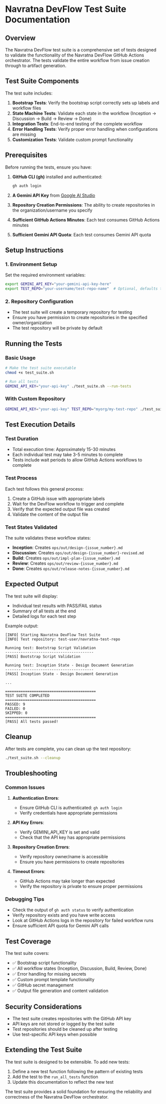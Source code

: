 # Navratna DevFlow Test Suite Documentation

## Overview

The Navratna DevFlow test suite is a comprehensive set of tests designed to validate the functionality of the Navratna DevFlow GitHub Actions orchestrator. The tests validate the entire workflow from issue creation through to artifact generation.

## Test Suite Components

The test suite includes:

1. **Bootstrap Tests**: Verify the bootstrap script correctly sets up labels and workflow files
2. **State Machine Tests**: Validate each state in the workflow (Inception → Discussion → Build → Review → Done)
3. **Integration Tests**: End-to-end testing of the complete workflow
4. **Error Handling Tests**: Verify proper error handling when configurations are missing
5. **Customization Tests**: Validate custom prompt functionality

## Prerequisites

Before running the tests, ensure you have:

1. **GitHub CLI (gh)** installed and authenticated:
   ```bash
   gh auth login
   ```

2. **A Gemini API Key** from [Google AI Studio](https://aistudio.google.com/apikey)

3. **Repository Creation Permissions**: The ability to create repositories in the organization/username you specify

4. **Sufficient GitHub Actions Minutes**: Each test consumes GitHub Actions minutes

5. **Sufficient Gemini API Quota**: Each test consumes Gemini API quota

## Setup Instructions

### 1. Environment Setup

Set the required environment variables:

```bash
export GEMINI_API_KEY="your-gemini-api-key-here"
export TEST_REPO="your-username/test-repo-name"  # Optional, defaults to test-user/navratna-test-repo
```

### 2. Repository Configuration

- The test suite will create a temporary repository for testing
- Ensure you have permission to create repositories in the specified owner/organization
- The test repository will be private by default

## Running the Tests

### Basic Usage

```bash
# Make the test suite executable
chmod +x test_suite.sh

# Run all tests
GEMINI_API_KEY="your-api-key" ./test_suite.sh --run-tests
```

### With Custom Repository

```bash
GEMINI_API_KEY="your-api-key" TEST_REPO="myorg/my-test-repo" ./test_suite.sh --run-tests
```

## Test Execution Details

### Test Duration

- Total execution time: Approximately 15-30 minutes
- Each individual test may take 3-5 minutes to complete
- Tests include wait periods to allow GitHub Actions workflows to complete

### Test Process

Each test follows this general process:

1. Create a GitHub issue with appropriate labels
2. Wait for the DevFlow workflow to trigger and complete
3. Verify that the expected output file was created
4. Validate the content of the output file

### Test States Validated

The suite validates these workflow states:

- **Inception**: Creates `ops/out/design-{issue_number}.md`
- **Discussion**: Creates `ops/out/design-{issue_number}-revised.md`
- **Build**: Creates `ops/out/impl-plan-{issue_number}.md`
- **Review**: Creates `ops/out/review-{issue_number}.md`
- **Done**: Creates `ops/out/release-notes-{issue_number}.md`

## Expected Output

The test suite will display:

- Individual test results with PASS/FAIL status
- Summary of all tests at the end
- Detailed logs for each test step

Example output:
```
[INFO] Starting Navratna DevFlow Test Suite
[INFO] Test repository: test-user/navratna-test-repo

Running test: Bootstrap Script Validation
----------------------------------------
[PASS] Bootstrap Script Validation

Running test: Inception State - Design Document Generation
----------------------------------------
[PASS] Inception State - Design Document Generation

...

=========================================
TEST SUITE COMPLETED
=========================================
PASSED: 9
FAILED: 0
SKIPPED: 0
=========================================
[PASS] All tests passed!
```

## Cleanup

After tests are complete, you can clean up the test repository:

```bash
./test_suite.sh --cleanup
```

## Troubleshooting

### Common Issues

1. **Authentication Errors**:
   - Ensure GitHub CLI is authenticated: `gh auth login`
   - Verify credentials have appropriate permissions

2. **API Key Errors**:
   - Verify GEMINI_API_KEY is set and valid
   - Check that the API key has appropriate permissions

3. **Repository Creation Errors**:
   - Verify repository owner/name is accessible
   - Ensure you have permissions to create repositories

4. **Timeout Errors**:
   - GitHub Actions may take longer than expected
   - Verify the repository is private to ensure proper permissions

### Debugging Tips

- Check the output of `gh auth status` to verify authentication
- Verify repository exists and you have write access
- Look at GitHub Actions logs in the repository for failed workflow runs
- Ensure sufficient API quota for Gemini API calls

## Test Coverage

The test suite covers:

- ✅ Bootstrap script functionality
- ✅ All workflow states (Inception, Discussion, Build, Review, Done)
- ✅ Error handling for missing secrets
- ✅ Custom prompt template functionality
- ✅ GitHub secret management
- ✅ Output file generation and content validation

## Security Considerations

- The test suite creates repositories with the GitHub API key
- API keys are not stored or logged by the test suite
- Test repositories should be cleaned up after testing
- Use test-specific API keys when possible

## Extending the Test Suite

The test suite is designed to be extensible. To add new tests:

1. Define a new test function following the pattern of existing tests
2. Add the test to the `run_all_tests` function
3. Update this documentation to reflect the new test

The test suite provides a solid foundation for ensuring the reliability and correctness of the Navratna DevFlow orchestrator.